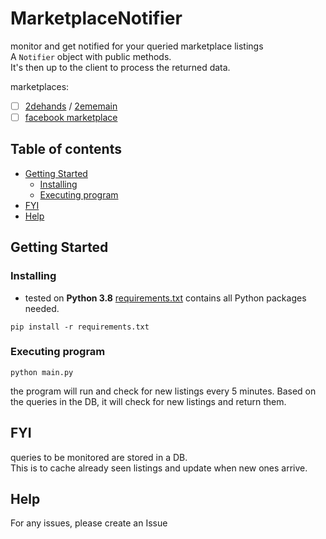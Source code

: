 # MarketplaceNotifier

monitor and get notified for your queried marketplace listings  
A `Notifier` object with public methods.  
It's then up to the client to process the returned data.

marketplaces:

- [ ] [2dehands](https://www.2dehands.be) / [2ememain](https://www.2ememain.be)
- [ ] [facebook marketplace](https://www.facebook.com/marketplace)

## Table of contents

* [Getting Started](#getting-started)
    + [Installing](#installing)
    + [Executing program](#executing-program)
* [FYI](#fyi)
* [Help](#help)

## Getting Started

### Installing

* tested on **Python 3.8**
  [requirements.txt](requirements.txt) contains all Python packages needed.

```shell
pip install -r requirements.txt
```

### Executing program

```shell
python main.py
```
the program will run and check for new listings every 5 minutes.
Based on the queries in the DB, it will check for new listings and return them.

## FYI
queries to be monitored are stored in a DB.  
This is to cache already seen listings and update when new ones arrive.



## Help

For any issues, please create an Issue

